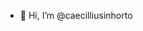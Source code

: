 - 👋 Hi, I’m @caecilliusinhorto
<!---
caecilliusinhorto/caecilliusinhorto is a ✨ special ✨ repository because its `README.md` (this file) appears on your GitHub profile.
You can click the Preview link to take a look at your changes.
--->
